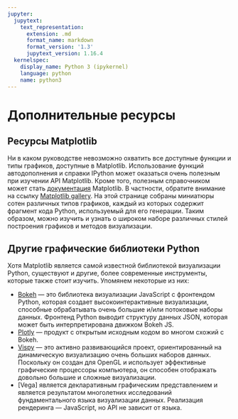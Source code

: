 ```yaml
---
jupyter:
  jupytext:
    text_representation:
      extension: .md
      format_name: markdown
      format_version: '1.3'
      jupytext_version: 1.16.4
  kernelspec:
    display_name: Python 3 (ipykernel)
    language: python
    name: python3
---
```


# Дополнительные ресурсы


## Ресурсы Matplotlib

Ни в каком руководстве невозможно охватить все доступные функции и типы графиков, доступные в Matplotlib.
Использование функций автодополнения и справки IPython может оказаться очень полезным при изучении API Matplotlib.
Кроме того, полезным справочником может стать [документация](http://matplotlib.org/) Matplotlib.
В частности, обратите внимание на ссылку [Matplotlib gallery](http://matplotlib.org/gallery.html).
На этой странице собраны миниатюры сотен различных типов графиков, каждый из которых содержит фрагмент кода Python, используемый для его генерации.
Таким образом, можно изучить и узнать о широком наборе различных стилей построения графиков и методов визуализации.


## Другие графические библиотеки Python

Хотя Matplotlib является самой известной библиотекой визуализации Python, существуют и другие, более современные инструменты, которые также стоит изучить.
Упомянем некоторые из них:

- [Bokeh](http://bokeh.pydata.org) &mdash; это библиотека визуализации JavaScript с фронтендом Python, которая создает высокоинтерактивные визуализации, способные обрабатывать очень большие и/или потоковые наборы данных. Фронтенд Python выводит структуру данных JSON, которая может быть интерпретирована движком Bokeh JS.
- [Plotly](http://plot.ly) &mdash; продукт с открытым исходным кодом во многом схожий с Bokeh.
- [Vispy](http://vispy.org/) &mdash; это активно развивающийся проект, ориентированный на динамическую визуализацию очень больших наборов данных. Поскольку он создан для OpenGL и использует эффективные графические процессоры компьютера, он способен отображать довольно большие и сложные визуализации.
- [Vega] является декларативным графическим представлением и является результатом многолетних исследований фундаментального языка визуализации данных. Реализация рендеринга &mdash; JavaScript, но API не зависит от языка.


```python

```
